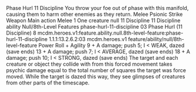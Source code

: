 <ability>
  <name>Phase Hurl</name>
  <cost>11 Discipline</cost>
  <flavor>You throw your foe out of phase with this manifold, causing them to harm other enemies as they return.</flavor>
  <keywords>
    <keyword>Melee</keyword>
    <keyword>Psionic</keyword>
    <keyword>Strike</keyword>
    <keyword>Weapon</keyword>
  </keywords>
  <type>Main action</type>
  <distance>Melee 1</distance>
  <target>One creature</target>
  <metadata>
    <class>null</class>
    <cost>11 Discipline</cost>
    <cost_amount>11</cost_amount>
    <cost_resource>Discipline</cost_resource>
    <feature_type>ability</feature_type>
    <file_dpath>Null/8th-Level Features</file_dpath>
    <item_id>phase-hurl-11-discipline</item_id>
    <item_index>03</item_index>
    <item_name>Phase Hurl (11 Discipline)</item_name>
    <level>8</level>
    <scc>mcdm.heroes.v1:feature.ability.null.8th-level-feature:phase-hurl-11-discipline</scc>
    <scdc>1.1.1:13.2.6.2:03</scdc>
    <source>mcdm.heroes.v1</source>
    <type>feature/ability/null/8th-level-feature</type>
  </metadata>
  <effects>
    <effect type="roll">
      <roll>Power Roll + Agility</roll>
      <t1>9 + A damage; push 5; I &lt; WEAK, dazed (save ends)</t1>
      <t2>13 + A damage; push 7; I &lt; AVERAGE, dazed (save ends)</t2>
      <t3>18 + A damage; push 10; I &lt; STRONG, dazed (save ends)</t3>
    </effect>
    <effect type="mundane">The target and each creature or object they collide with from this forced movement takes psychic damage equal to the total number of squares the target was force moved. While the target is dazed this way, they see glimpses of creatures from other parts of the timescape.</effect>
  </effects>
</ability>
